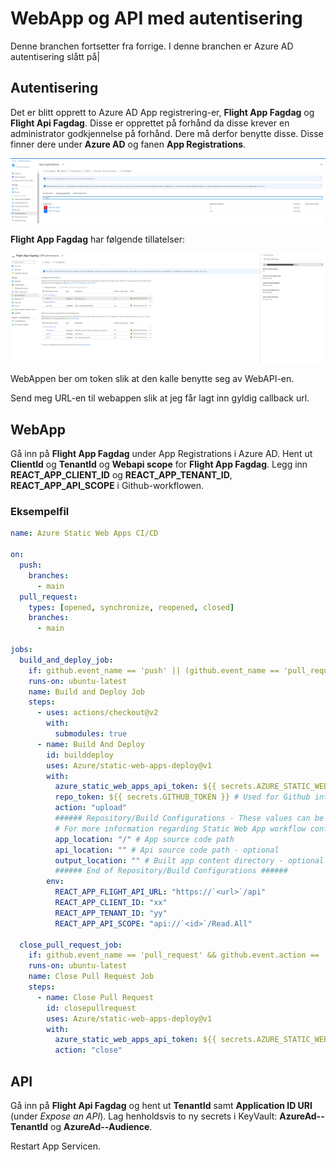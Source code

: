 # WebApp og API med autentisering

Denne branchen fortsetter fra forrige. I denne branchen er Azure AD autentisering slått på|

## Autentisering

Det er blitt opprett to Azure AD App registrering-er, **Flight App Fagdag** og **Flight Api Fagdag**. Disse er opprettet på forhånd da disse krever en administrator godkjennelse på forhånd. Dere må derfor benytte disse. Disse finner dere under **Azure AD** og fanen **App Registrations**.

![App reg](app-reg.png)

**Flight App Fagdag** har følgende tillatelser:

![Perm app reg](permissions.png)

WebAppen ber om token slik at den kalle benytte seg av WebAPI-en.

Send meg URL-en til webappen slik at jeg får lagt inn gyldig callback url.

## WebApp

Gå inn på **Flight App Fagdag** under App Registrations i Azure AD. Hent ut **ClientId** og **TenantId** og **Webapi scope** for **Flight App Fagdag**.
Legg inn **REACT_APP_CLIENT_ID** og **REACT_APP_TENANT_ID**, **REACT_APP_API_SCOPE** i Github-workflowen.

### Eksempelfil

```yml
name: Azure Static Web Apps CI/CD

on:
  push:
    branches:
      - main
  pull_request:
    types: [opened, synchronize, reopened, closed]
    branches:
      - main

jobs:
  build_and_deploy_job:
    if: github.event_name == 'push' || (github.event_name == 'pull_request' && github.event.action != 'closed')
    runs-on: ubuntu-latest
    name: Build and Deploy Job
    steps:
      - uses: actions/checkout@v2
        with:
          submodules: true
      - name: Build And Deploy
        id: builddeploy
        uses: Azure/static-web-apps-deploy@v1
        with:
          azure_static_web_apps_api_token: ${{ secrets.AZURE_STATIC_WEB_APPS_API_TOKEN_SALMON_PLANT_072AB0203 }}
          repo_token: ${{ secrets.GITHUB_TOKEN }} # Used for Github integrations (i.e. PR comments)
          action: "upload"
          ###### Repository/Build Configurations - These values can be configured to match your app requirements. ######
          # For more information regarding Static Web App workflow configurations, please visit: https://aka.ms/swaworkflowconfig
          app_location: "/" # App source code path
          api_location: "" # Api source code path - optional
          output_location: "" # Built app content directory - optional
          ###### End of Repository/Build Configurations ######
        env:
          REACT_APP_FLIGHT_API_URL: "https://`<url>`/api"
          REACT_APP_CLIENT_ID: "xx"
          REACT_APP_TENANT_ID: "yy"
          REACT_APP_API_SCOPE: "api://`<id>`/Read.All"

  close_pull_request_job:
    if: github.event_name == 'pull_request' && github.event.action == 'closed'
    runs-on: ubuntu-latest
    name: Close Pull Request Job
    steps:
      - name: Close Pull Request
        id: closepullrequest
        uses: Azure/static-web-apps-deploy@v1
        with:
          azure_static_web_apps_api_token: ${{ secrets.AZURE_STATIC_WEB_APPS_API_TOKEN_SALMON_PLANT_072AB0203 }}
          action: "close"
```

## API

Gå inn på **Flight Api Fagdag** og hent ut **TenantId** samt **Application ID URI** (under _Expose an API_). Lag henholdsvis to ny secrets i KeyVault: **AzureAd--TenantId** og **AzureAd--Audience**.

Restart App Servicen.
